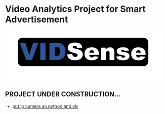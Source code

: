 # Video Analytics Project for Smart Advertisement
![display](static/images/display.png)
## PROJECT UNDER CONSTRUCTION...
* [put ip camera on python and vlc](https://www.youtube.com/watch?v=6wI6tzRogZQ&ab_channel=YahiyaMulla)